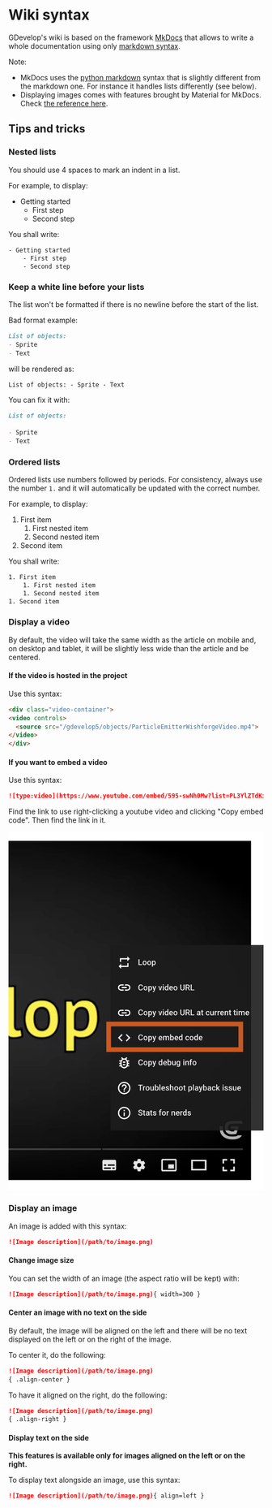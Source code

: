 # Wiki syntax

GDevelop's wiki is based on the framework [MkDocs](https://www.mkdocs.org/) that allows to write a whole documentation using only [markdown syntax](https://www.mkdocs.org/user-guide/writing-your-docs/#writing-with-markdown).

Note:

- MkDocs uses the [python markdown](https://python-markdown.github.io/) syntax that is slightly different from the markdown one. For instance it handles lists differently (see below).
- Displaying images comes with features brought by Material for MkDocs. Check [the reference here](https://squidfunk.github.io/mkdocs-material/reference/images/).

## Tips and tricks

### Nested lists

You should use 4 spaces to mark an indent in a list.

For example, to display:

- Getting started
    - First step
    - Second step

You shall write:

```
- Getting started
    - First step
    - Second step
```

### Keep a white line before your lists

The list won't be formatted if there is no newline before the start of the list.

Bad format example:

```md
List of objects:
- Sprite
- Text
```

will be rendered as:

```
List of objects: - Sprite - Text
```

You can fix it with:

```md
List of objects:

- Sprite
- Text
```

### Ordered lists

Ordered lists use numbers followed by periods. For consistency, always use the number `1.` and it will automatically be updated with the correct number.

For example, to display:

1. First item
    1. First nested item
    1. Second nested item
1. Second item

You shall write:

```
1. First item
    1. First nested item
    1. Second nested item
1. Second item
```

### Display a video

By default, the video will take the same width as the article on mobile and, on desktop and tablet, it will be slightly less wide than the article and be centered.

#### If the video is hosted in the project

Use this syntax:

```md
<div class="video-container">
<video controls>
  <source src="/gdevelop5/objects/ParticleEmitterWishforgeVideo.mp4">
</video>
</div>
```

#### If you want to embed a video

Use this syntax:

```md
![type:video](https://www.youtube.com/embed/595-swNh0Mw?list=PL3YlZTdKiS89Kj7IQVPoNElJCWrjZaCC8)
```

Find the link to use right-clicking a youtube video and clicking "Copy embed code". Then find the link in it.

![Where to find the embed code of a youtube video](./images/youtube_embed_code.png)

### Display an image

An image is added with this syntax:

```md
![Image description](/path/to/image.png)
```

#### Change image size

You can set the width of an image (the aspect ratio will be kept) with:

```md
![Image description](/path/to/image.png){ width=300 }
```

#### Center an image with no text on the side

By default, the image will be aligned on the left and there will be no text displayed on the left or on the right of the image.

To center it, do the following:

```md
![Image description](/path/to/image.png)
{ .align-center }
```

To have it aligned on the right, do the following:

```md
![Image description](/path/to/image.png)
{ .align-right }
```

#### Display text on the side

**This features is available only for images aligned on the left or on the right.**

To display text alongside an image, use this syntax:

```md
![Image description](/path/to/image.png){ align=left }
```
